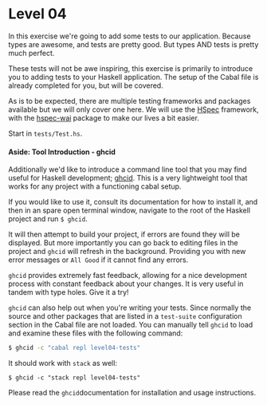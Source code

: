 # Level 04

In this exercise we're going to add some tests to our application. Because types
are awesome, and tests are pretty good. But types AND tests is pretty much
perfect.

These tests will not be awe inspiring, this exercise is primarily to introduce
you to adding tests to your Haskell application. The setup of the Cabal file is
already completed for you, but will be covered.

As is to be expected, there are multiple testing frameworks and packages
available but we will only cover one here. We will use the [HSpec] framework,
with the [hspec-wai] package to make our lives a bit easier.

Start in ``tests/Test.hs``.

[HSpec]: (http://hspec.github.io/)
[hspec-wai]: (https://hackage.haskell.org/package/hspec-wai)
[doctest]: (https://hackage.haskell.org/package/doctest)

#### Aside: Tool Introduction - ghcid

[ghcid]: (https://github.com/ndmitchell/ghcid)

Additionally we'd like to introduce a command line tool that you may find useful
for Haskell development; [ghcid]. This is a very lightweight tool that works for
any project with a functioning cabal setup.

If you would like to use it, consult its documentation for how to install it,
and then in an spare open terminal window, navigate to the root of the Haskell
project and run ``$ ghcid``.

It will then attempt to build your project, if errors are found they will be
displayed. But more importantly you can go back to editing files in the project
and ``ghcid`` will refresh in the background. Providing you with new error
messages or ``All Good`` if it cannot find any errors.

``ghcid`` provides extremely fast feedback, allowing for a nice development
process with constant feedback about your changes. It is very useful in tandem
with type holes. Give it a try!

``ghcid`` can also help out when you're writing your tests. Since normally the
source and other packages that are listed in a `test-suite` configuration
section in the Cabal file are not loaded. You can manually tell ``ghcid`` to
load and examine these files with the following command:

```bash
$ ghcid -c "cabal repl level04-tests"
```

It should work with ``stack`` as well:
```base
$ ghcid -c "stack repl level04-tests"
```

Please read the ``ghcid``documentation for installation and usage instructions.
